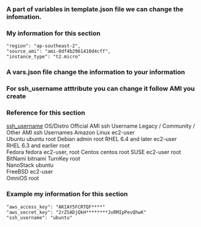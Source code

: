 ### A part of variables in template.json file we can change the infomation.
### My information for this section
    "region": "ap-southeast-2",
    "source_ami": "ami-0df4b2961410d4cff",
    "instance_type": "t2.micro"

    
### A vars.json file change the information to your information
### For ssh_username atttribute you can change it follow AMI you create
### Reference for this section
<a href="https://alestic.com/2014/01/ec2-ssh-username/">ssh_username</a>
OS/Distro	Official AMI ssh Username	Legacy / Community / Other AMI ssh Usernames
Amazon              Linux	                                ec2-user	
Ubuntu	            ubuntu	                                root
Debian	            admin	                                root
RHEL 6.4 and later	ec2-user	
RHEL 6.3 and earlier	root	
Fedora	            fedora	                            ec2-user, root
Centos	            centos	                                root
SUSE	            ec2-user	                            root
BitNami	            bitnami	
TurnKey	            root	
NanoStack	        ubuntu	
FreeBSD	            ec2-user	
OmniOS	            root	

### Example my information for this section
    "aws_access_key": "AKIAY5FCRTQF****"
    "aws_secret_key": "2rZSADjQkH********JvRMIpPevQhwK"
    "ssh_username": "ubuntu"